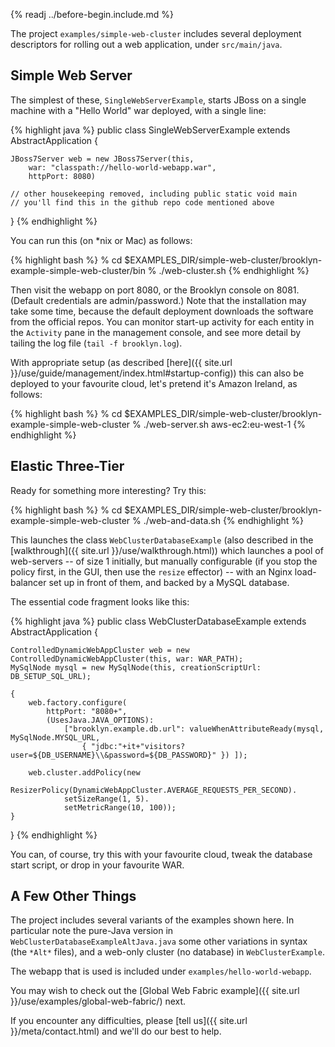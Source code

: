 
        
{% readj ../before-begin.include.md %}

The project ``examples/simple-web-cluster`` includes several deployment descriptors 
for rolling out a web application, under ``src/main/java``.

## Simple Web Server

The simplest of these, ``SingleWebServerExample``, starts JBoss on a single machine with a "Hello World" war deployed,
with a single line:

{% highlight java %}
public class SingleWebServerExample extends AbstractApplication {

    JBoss7Server web = new JBoss7Server(this, 
        war: "classpath://hello-world-webapp.war", 
        httpPort: 8080)
        
    // other housekeeping removed, including public static void main
    // you'll find this in the github repo code mentioned above
     
}
{% endhighlight %}

You can run this (on *nix or Mac) as follows:

{% highlight bash %}
% cd $EXAMPLES_DIR/simple-web-cluster/brooklyn-example-simple-web-cluster/bin
% ./web-cluster.sh
{% endhighlight %}


Then visit the webapp on port 8080, or the Brooklyn console on 8081.  (Default credentials are admin/password.)
Note that the installation may take some time, because the default deployment downloads the software from
the official repos.  You can monitor start-up activity for each entity in the ``Activity`` pane in the management console,
and see more detail by tailing the log file (``tail -f brooklyn.log``).

With appropriate setup (as described [here]({{ site.url }}/use/guide/management/index.html#startup-config)) 
this can also be deployed to your favourite cloud, let's pretend it's Amazon Ireland, as follows: 

{% highlight bash %}
% cd $EXAMPLES_DIR/simple-web-cluster/brooklyn-example-simple-web-cluster
% ./web-server.sh aws-ec2:eu-west-1
{% endhighlight %}


## Elastic Three-Tier

Ready for something more interesting?  Try this:

{% highlight bash %}
% cd $EXAMPLES_DIR/simple-web-cluster/brooklyn-example-simple-web-cluster
% ./web-and-data.sh
{% endhighlight %}

This launches the class ``WebClusterDatabaseExample`` (also described in the [walkthrough]({{ site.url }}/use/walkthrough.html))
which launches a pool of web-servers -- of size 1 initially,
but manually configurable (if you stop the policy first, in the GUI, then use the ``resize`` effector) --
with an Nginx load-balancer set up in front of them, and backed by a MySQL database.

The essential code fragment looks like this:

{% highlight java %}
public class WebClusterDatabaseExample extends AbstractApplication {
    
    ControlledDynamicWebAppCluster web = new ControlledDynamicWebAppCluster(this, war: WAR_PATH);
    MySqlNode mysql = new MySqlNode(this, creationScriptUrl: DB_SETUP_SQL_URL);

    {
        web.factory.configure(
            httpPort: "8080+", 
            (UsesJava.JAVA_OPTIONS):
                ["brooklyn.example.db.url": valueWhenAttributeReady(mysql, MySqlNode.MYSQL_URL,
                    { "jdbc:"+it+"visitors?user=${DB_USERNAME}\\&password=${DB_PASSWORD}" }) ]);

        web.cluster.addPolicy(new
            ResizerPolicy(DynamicWebAppCluster.AVERAGE_REQUESTS_PER_SECOND).
                setSizeRange(1, 5).
                setMetricRange(10, 100));
    }
}
{% endhighlight %}

You can, of course, try this with your favourite cloud, 
tweak the database start script, or drop in your favourite WAR.


## A Few Other Things

The project includes several variants of the examples shown here.
In particular note the pure-Java version in `WebClusterDatabaseExampleAltJava.java`
some other variations in syntax (the `*Alt*` files), and a
web-only cluster (no database) in ``WebClusterExample``.

The webapp that is used is included under ``examples/hello-world-webapp``.

You may wish to check out the [Global Web Fabric example]({{ site.url }}/use/examples/global-web-fabric/) next.

If you encounter any difficulties, please [tell us]({{ site.url }}/meta/contact.html) and we'll do our best to help.
